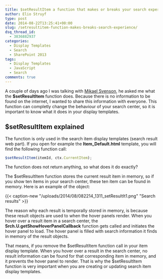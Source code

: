 ```yaml
---
title: $setResultItem a function that makes or breaks your search experience
author: Elio Struyf
type: post
date: 2014-08-22T13:25:41+00:00
slug: /setresultitem-function-makes-breaks-search-experience/
dsq_thread_id:
  - 3836882937
categories:
  - Display Templates
  - Search
  - SharePoint 2013
tags:
  - Display Templates
  - JavaScript
  - Search
comments: true
---
```


A couple of days ago I was talking with [Mikael Svenson](http://techmikael.blogspot.nl/), he asked me what the **$setResultItem** function does. Because there is no information to be found on the internet, I wanted to share this information with everyone. This function can completly change the behaviour of your search center, so it is important to know what it does in your display templates.

## $setResultItem explained

The function is only used in the search item display templates (search result web part). If you open for example the **Item_Default.html** template, you will find the following function call:

```javascript
$setResultItem(itemId, ctx.CurrentItem);
```

The function does not return anything, so what does it do exactly?

The $setResultItem function stores the current result item in memory, so if you show ten items in your search center, these ten item can be found in memory. Here is an example of the object:

{{< caption-new "/uploads/2014/08/082214_1311_setResultIt1.png" "Search results" >}}

The reason why each result is temporally stored in memory, is because these result objects are used to when the hover panels render. When you hover over a result item in a search center, the **Srch.U.getShowHoverPanelCallback** function gets called and initiates the hover panel to load. The hover panel is filled with search information it finds in memory of the result objects.

That means, if you remove the $setResultItem function call in your item display template. When you hover over a result in the search center, no result information can be found for that corresponding item in memory, and it prevents the hover panel to render. That is why the $setResultItem function is very important when you are creating or updating search item display templates.